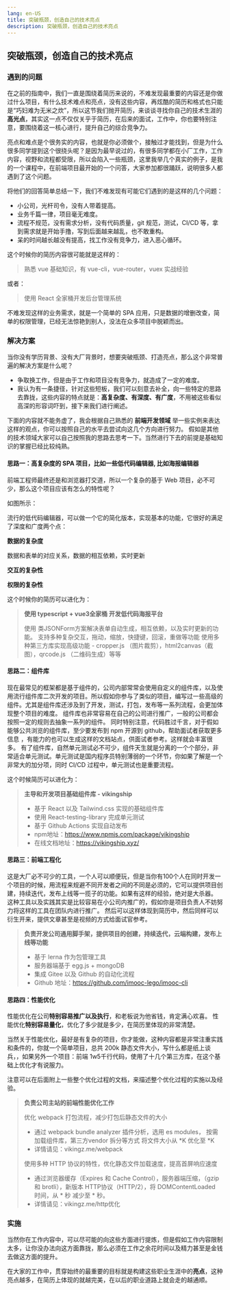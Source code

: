 ```yaml
---
lang: en-US
title: 突破瓶颈，创造自己的技术亮点
description: 突破瓶颈，创造自己的技术亮点
---
```


## 突破瓶颈，创造自己的技术亮点

### 遇到的问题

在之前的指南中，我们一直是围绕着简历来说的，不难发现最重要的内容还是你做过什么项目，有什么技术难点和亮点，没有这些内容，再炫酷的简历和格式也只能是“巧妇难为无米之炊”，所以这节我们抛开简历，来谈谈寻找你自己的技术生涯的**高光点**，其实这一点不仅仅关乎于简历，在后来的面试，工作中，你也要特别注意，要围绕着这一核心进行，提升自己的综合竞争力。

亮点和难点是个很务实的内容，也就是你必须做个，接触过才能找到，但是为什么很多同学提到这个很挠头呢？是因为最早说过的，有很多同学都在小厂工作，工作内容，视野和流程都受限，所以会陷入一些瓶颈，这里我举几个真实的例子，是我的一个课程中，在前端项目最开始的一个问答，大家参加都很踊跃，说明很多人都遇到了这个问题。

将他们的回答简单总结一下，我们不难发现有可能它们遇到的是这样的几个问题：

* 小公司，光杆司令，没有人带着提高。
* 业务千篇一律，项目毫无难度。
* 流程不规范，没有需求分析，没有代码质量，git 规范，测试，CI/CD 等，拿到需求就是开始手撸，写到后面越来越乱，也不敢重构。
* 呆的时间越长越没有提高，找工作没有竞争力，进入恶心循环。

这个时候你的简历内容很可能就是这样的：

> 熟悉 vue 基础知识，有 vue-cli，vue-router，vuex 实战经验

或者：

> 使用 React 全家桶开发后台管理系统

不难发现这样的业务需求，就是一个简单的 SPA 应用，只是数据的增删改查，简单的权限管理，已经无法惊艳到别人，没法在众多项目中脱颖而出。

### 解决方案

当你没有学历背景、没有大厂背景时，想要突破瓶颈、打造亮点，那么这个非常普遍的解决方案是什么呢？

* 争取换工作，但是由于工作和项目没有竞争力，就造成了一定的难度。
* 我认为有一条捷径，针对这些短板，我们可以刻意去补全，向一些特定的思路去靠拢，这些内容的特点就是：**高复杂度、有深度、有广度**，不用被这些看似高深的形容词吓到，接下来我们进行阐述。

下面的内容就不能务虚了，我会根据自己熟悉的 **前端开发领域** 举一些实例来表达这样的观点，你可以按照自己的水平去尝试向这几个方向进行努力。
假如是其他的技术领域大家可以自己按照我的思路去思考一下。当然进行下去的前提是基础知识的掌握已经比较纯熟。

#### 思路一：高复杂度的 SPA 项目，比如一些低代码编辑器, 比如海报编辑器

前端工程师最终还是和浏览器打交道，所以一个复杂的基于 Web 项目，必不可少，那么这个项目应该有怎么的特性呢？

如图所示：

流行的低代码编辑器，可以做一个它的简化版本，实现基本的功能，它很好的满足了深度和广度两个点：

**数据的复杂度** 

数据和表单的对应关系，数据的相互依赖，实时更新

**交互的复杂性**

**权限的复杂性**

这个时候你的简历可以进化为：

> **使用 typescript + vue3全家桶 开发低代码海报平台**
>
> 使用 类JSONForm方案解决表单自动生成，相互依赖，以及实时更新的功能。
> 支持多种复杂交互，拖动，缩放，快捷键，回滚，重做等功能
> 使用多种第三方库实现高级功能 - cropper.js （图片裁剪），html2canvas（截图），qrcode.js （二维码生成）等等 

#### 思路二：组件库

现在最常见的框架都是基于组件的，公司内部常常会使用自定义的组件库，以及使用流行组件库二次开发的项目。所以假如你参与了类似的项目，编写过一些高级的组件。尤其是组件库还涉及到了开发，测试，打包，发布等一系列流程，会更加体现整个项目的难度。 
组件库也非常容易在自己的公司进行推广，一般的公司都会按照一定的规则去抽象一系列的组件。
同时特别注意，代码胜过千言，对于假如能够公共浏览的组件库，至少要发布到 npm 开源到 github，帮助面试者获取更多信息 ，有能力的也可以生成这样的文档站点，供面试者参考。这样就会丰富很多。
有了组件库，自然单元测试必不可少，组件天生就是分离的一个个部分，非常适合单元测试。单元测试是国内程序员特别薄弱的一个环节，你如果了解是一个非常大的加分项，同时 CI/CD 过程中，单元测试也是重要流程。

这个时候简历可以进化为：

> **主导和开发项目基础组件库 - vikingship**
>
> * 基于 React 以及 Tailwind.css 实现的基础组件库
> * 使用 React-testing-library 完成单元测试
> * 基于 Github Actions 实现自动发布
> * npm地址：https://www.npmjs.com/package/vikingship
> * 在线文档地址：https://vikingship.xyz/

#### 思路三：前端工程化

这是大厂必不可少的工具，一个人可以顺便玩，但是当你有100个人在同时开发一个项目的时候，用流程来规避不同开发者之间的不同是必须的，它可以提供项目创建，持续迭代，发布上线等一揽子的功能。如果有这样的经验，绝对是大杀器。
这种工具以及实践其实是比较容易在小公司内推广的，假如你是项目负责人不妨努力将这样的工具在团队内进行推广。
然后可以这样体现到简历中，然后同样可以衍生开来，提供文章甚至是视频的方式给面试官参考。

> **负责开发公司通用脚手架，提供项目的创建，持续迭代，云端构建，发布上线等功能**
>
> * 基于 lerna 作为包管理工具
> * 服务器端基于 egg.js + mongoDB
> * 集成 Gitee 以及 Github 的自动化流程
> * Github 地址：https://github.com/imooc-lego/imooc-cli

#### 思路四：性能优化

性能优化在公司**特别容易推广以及执行**，和老板说为他省钱，肯定满心欢喜。
性能优化**特别容易量化**，优化了多少就是多少，在简历里体现的非常清楚。

当然关于性能优化，最好是有复杂的项目，你才能做，这种内容都是非常注重实践和条件的，你就一个简单项目，总共 200k 静态文件大小，写什么都是纸上谈兵，，如果另外一个项目：前端 1w5千行代码，使用了十几个第三方库，在这个基础上优化才有说服力。

注意可以在后面附上一些整个优化过程的文档，来描述整个优化过程的实施以及经验。

> **负责公司主站的前端性能优化工作**
>
> 优化 webpack 打包流程，减少打包后静态文件的大小
> * 通过 webpack bundle analyzer 插件分析，选用 es modules， 按需加载组件库，第三方vendor 拆分等方式 将文件大小从 *K 优化至 *K
> * 详情请见：vikingz.me/webpack
>
> 使用多种 HTTP 协议的特性，优化静态文件加载速度，提高首屏响应速度
> * 通过浏览器缓存（Expires 和 Cache Control），服务器端压缩，（gzip 和 brotli），新版本 HTTP协议（HTTP/2），将 DOMContentLoaded 时间，从 * 秒 减少至 * 秒。
> * 详情请见：vikingz.me/http优化


### 实施

当然你在工作内容中，可以尽可能的向这些方面进行提炼，但是假如工作内容限制太多，让你没办法向这方面靠拢，那么必须在工作之余花时间以及精力甚至是金钱去做这方面的提升。

在大家的工作中，贯穿始终的最重要的目标就是构建这些职业生涯中的**亮点**，这种亮点越多，在简历上体现的就越完美，在以后的职业道路上就会走的越通顺。




